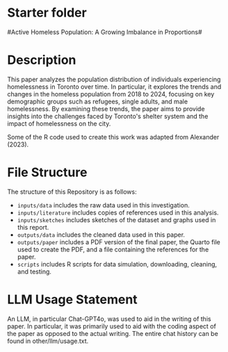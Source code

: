 # Starter folder

#Active Homeless Population: A Growing Imbalance in Proportions#

# Description

This paper analyzes the population distribution of individuals experiencing homelessness in Toronto over time. In particular, it explores the trends and changes in the homeless population from 2018 to 2024, focusing on key demographic groups such as refugees, single adults, and male homelessness. By examining these trends, the paper aims to provide insights into the challenges faced by Toronto's shelter system and the impact of homelessness on the city.

Some of the R code used to create this work was adapted from Alexander (2023).

# File Structure

The structure of this Repository is as follows:

- `inputs/data` includes the raw data used in this investigation.
- `inputs/literature` includes copies of references used in this analysis.
- `inputs/sketches` includes sketches of the dataset and graphs used in this report.
- `outputs/data` includes the cleaned data used in this paper.
- `outputs/paper` includes a PDF version of the final paper, the Quarto file used to create the PDF, and a file containing the references for the paper.
- `scripts` includes R scripts for data simulation, downloading, cleaning, and testing.

# LLM Usage Statement
An LLM, in particular Chat-GPT4o, was used to aid in the writing of this paper. In particular, it was primarily used to aid with the coding aspect of the paper as opposed to the actual writing. The entire chat history can be found in other/llm/usage.txt.